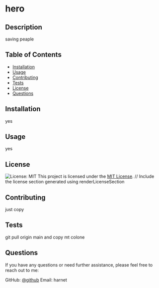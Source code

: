 # hero

## Description
saving peaple

## Table of Contents
- [Installation](#installation)
- [Usage](#usage)
- [Contributing](#contributing)
- [Tests](#tests)
- [License](#license)
- [Questions](#questions)

## Installation
yes

## Usage
yes 

## License
![License: MIT](https://img.shields.io/badge/License-MIT-yellow.svg)
This project is licensed under the [MIT License](https://opensource.org/licenses/MIT).
  // Include the license section generated using renderLicenseSection

## Contributing
just copy

## Tests
git pull origin main and copy mt colone

## Questions
If you have any questions or need further assistance, please feel free to reach out to me:

GitHub: [@github](https://github.com/@github)
Email: harnet
